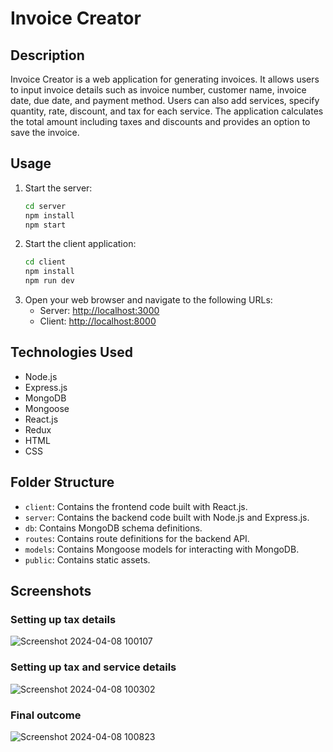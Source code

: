 # Invoice Creator

## Description
Invoice Creator is a web application for generating invoices. It allows users to input invoice details such as invoice number, customer name, invoice date, due date, and payment method. Users can also add services, specify quantity, rate, discount, and tax for each service. The application calculates the total amount including taxes and discounts and provides an option to save the invoice.

## Usage
1. Start the server:
    ```bash
    cd server
    npm install
    npm start
    ```
2. Start the client application:
    ```bash
    cd client
    npm install
    npm run dev
    ```
3. Open your web browser and navigate to the following URLs:
   - Server: [http://localhost:3000](http://localhost:3000)
   - Client: [http://localhost:8000](http://localhost:)

## Technologies Used
- Node.js
- Express.js
- MongoDB
- Mongoose
- React.js
- Redux
- HTML
- CSS

## Folder Structure
- `client`: Contains the frontend code built with React.js.
- `server`: Contains the backend code built with Node.js and Express.js.
- `db`: Contains MongoDB schema definitions.
- `routes`: Contains route definitions for the backend API.
- `models`: Contains Mongoose models for interacting with MongoDB.
- `public`: Contains static assets.

## Screenshots
### Setting up tax details
![Screenshot 2024-04-08 100107](https://github.com/kmaity-9563/Invoice_tax_creater/assets/75235204/d08fdfce-643e-47c7-8450-4b8536091cf0)
### Setting up tax and service details
![Screenshot 2024-04-08 100302](https://github.com/kmaity-9563/Invoice_tax_creater/assets/75235204/efae9da8-5713-48e4-90e6-a8085a8d700c)
### Final outcome
![Screenshot 2024-04-08 100823](https://github.com/kmaity-9563/Invoice_tax_creater/assets/75235204/f8820032-c79b-4f13-b9cc-5c59099af9d4)
